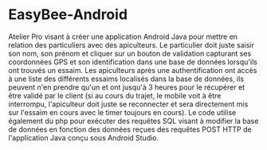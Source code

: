 # EasyBee-Android
Atelier Pro visant à créer une application Android Java pour mettre en relation des particuliers avec des apiculteurs.
Le particulier doit juste saisir son nom, son prénom et cliquer sur un bouton de validation capturant ses coordonnées GPS et son identification dans une base de données lorsqu'ils ont trouvés un essaim.
Les apiculteurs après une authentification ont accès à une liste des différents essaims localisés dans la base de données, ils peuvent n'en prendre qu'un et ont jusqu'à 3 heures pour le récupérer et être validé par le client (si au cours du trajet, le mobile voit à être interrompu, l'apiculteur doit juste se reconnecter et sera directement mis sur l'essaim en cours avec le timer toujours en cours).
Le code utilise également du php pour exécuter des requêtes SQL visant à modifier la base de données en fonction des données reçues des requêtes POST HTTP de l'application Java conçu sous Android Studio.
